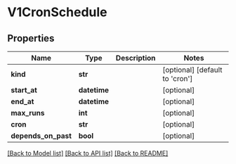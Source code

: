 # V1CronSchedule


## Properties
Name | Type | Description | Notes
------------ | ------------- | ------------- | -------------
**kind** | **str** |  | [optional] [default to 'cron']
**start_at** | **datetime** |  | [optional] 
**end_at** | **datetime** |  | [optional] 
**max_runs** | **int** |  | [optional] 
**cron** | **str** |  | [optional] 
**depends_on_past** | **bool** |  | [optional] 

[[Back to Model list]](../README.md#documentation-for-models) [[Back to API list]](../README.md#documentation-for-api-endpoints) [[Back to README]](../README.md)


